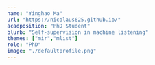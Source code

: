 ```yaml
---
name: "Yinghao Ma"
url: "https://nicolaus625.github.io/"
acadposition: "PhD Student"
blurb: "Self-supervision in machine listening"
themes: ["mir","mlist"]
role: "PhD"
image: "./defaultprofile.png"
---
```

